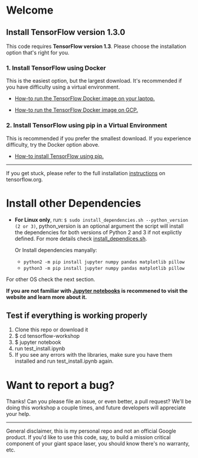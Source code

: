 # Welcome

##  Install TensorFlow version 1.3.0

This code requires **TensorFlow version 1.3**. Please choose the installation option that's right for you.

### 1. Install TensorFlow using Docker

This is the easiest option, but the largest download. It's recommended if you have difficulty using a virtual environment. 

* [How-to run the TensorFlow Docker image on your laptop.](setup/install-docker-local.md)

* [How-to run the TensorFlow Docker image on GCP.](setup/install-docker-cloud.md)

### 2. Install TensorFlow using pip in a Virtual Environment

This is recommended if you prefer the smallest download. If you experience difficulty, try the Docker option above.

* [How-to install TensorFlow using pip.](setup/install-pip.md)

---
If you get stuck, please refer to the full installation [instructions](https://www.tensorflow.org/install/) on tensorflow.org.

# Install other Dependencies

* **For Linux only**, run: `$ sudo install_dependencies.sh --python_version (2 or 3)`, python_version is an optional argument the script will install the dependencies for both versions of Python 2 and 3 if not explictly defined. For more details check [install_dependices.sh](install_dependencies.sh).

  Or Install dependencies manyally:
    * `python2 -m pip install jupyter numpy pandas matplotlib pillow`
    * `python3 -m pip install jupyter numpy pandas matplotlib pillow`

For other OS check the next section.

**If you are not familiar with [Jupyter notebooks](http://jupyter.readthedocs.io/en/latest/index.html) is recommened to visit the website and learn more about it.**
   
## Test if everything is working properly

1. Clone this repo or download it
2. $ cd tensorflow-workshop
3. $ jupyter notebook
4. run test_install.ipynb
5. If you see any errors with the libraries, make sure you have them installed and run test_install.ipynb again.

# Want to report a bug?

Thanks! Can you please file an issue, or even better, a pull request? We'll be doing this workshop a couple times, and future developers will appreciate your help.

- - -
General disclaimer, this is my personal repo and not an official Google product. If you'd like to use this code, say, to build a mission critical component of your giant space laser, you should know there's no warranty, etc.
